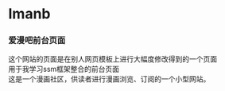 # Imanb
### 爱漫吧前台页面
这个网站的页面是在别人网页模板上进行大幅度修改得到的一个页面<br>
用于我学习ssm框架整合的前台页面<br>
这是一个漫画社区，供读者进行漫画浏览、订阅的一个小型网站。
